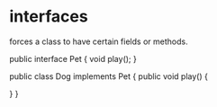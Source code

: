 # interfaces
forces a class to have certain fields or methods.

public interface Pet {
  void play();
}

public class Dog implements Pet {
  public void play() {

  }
}

